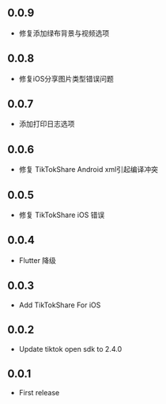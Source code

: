 ## 0.0.9

- 修复添加绿布背景与视频选项

## 0.0.8

- 修复iOS分享图片类型错误问题

## 0.0.7

- 添加打印日志选项

## 0.0.6

- 修复 TikTokShare Android xml引起编译冲突

## 0.0.5

- 修复 TikTokShare iOS 错误

## 0.0.4

- Flutter 降级

## 0.0.3

- Add TikTokShare For iOS

## 0.0.2

- Update tiktok open sdk to 2.4.0

## 0.0.1

- First release